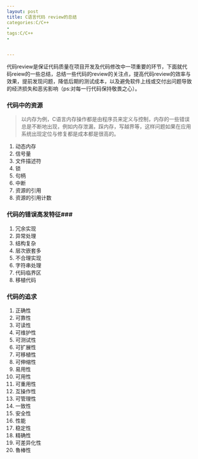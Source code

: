 ```yaml
---
layout: post
title: C语言代码 review的总结
categories:C/C++
- 
tags:C/C++
- 


---
```


代码review是保证代码质量在项目开发及代码修改中一项重要的环节，下面就代码reiew的一些总结，总结一些代码的review的关注点，提高代码review的效率与效果，提前发现问题，降低后期的测试成本，以及避免软件上线或交付出问题导致的经济损失和恶劣影响（ps:对每一行代码保持敬畏之心）。
### 代码中的资源 ###
>以内存为例，C语言内存操作都是由程序员来定义与控制，内存的一些错误总是不断地出现，例如内存泄漏，踩内存，写越界等，这样问题如果在应用系统出现定位与修复都是成本都是很高的。
>
1. 动态内存
2. 信号量
3. 文件描述符
4. 锁
5. 句柄
6. 中断
7. 资源的引用 
8. 资源的引用计数

### 代码的错误高发特征###
>
1. 冗余实现
2. 异常处理
3. 结构复杂
4. 层次嵌套多
5. 不合理实现
6. 字符串处理
7. 代码临界区
8. 移植代码

### 代码的追求 ###
>
1. 正确性
2. 可靠性
3. 可读性
4. 可维护性
5. 可测试性
6. 可扩展性
7. 可移植性
8. 可伸缩性
9. 易用性
10. 可用性
11. 可重用性
12. 互操作性
13. 可管理性
14. 一致性
15. 安全性
16. 性能
17. 稳定性
18. 精确性
19. 可差异化性
20. 魯棒性